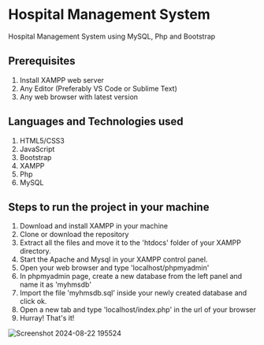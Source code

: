 # Hospital Management System
Hospital Management System using MySQL, Php and Bootstrap

## Prerequisites
1. Install XAMPP web server
2. Any Editor (Preferably VS Code or Sublime Text)
3. Any web browser with latest version

## Languages and Technologies used
1. HTML5/CSS3
2. JavaScript 
3. Bootstrap 
4. XAMPP
5. Php
6. MySQL


## Steps to run the project in your machine
1. Download and install XAMPP in your machine
2. Clone or download the repository
3. Extract all the files and move it to the 'htdocs' folder of your XAMPP directory.
4. Start the Apache and Mysql in your XAMPP control panel.
5. Open your web browser and type 'localhost/phpmyadmin'
6. In phpmyadmin page, create a new database from the left panel and name it as 'myhmsdb'
7. Import the file 'myhmsdb.sql' inside your newly created database and click ok.
8. Open a new tab and type 'localhost/index.php' in the url of your browser
9. Hurray! That's it!

![Screenshot 2024-08-22 195524](https://github.com/user-attachments/assets/5e8efd12-02d2-4bd0-b3f1-fe900dd5021d)

  






